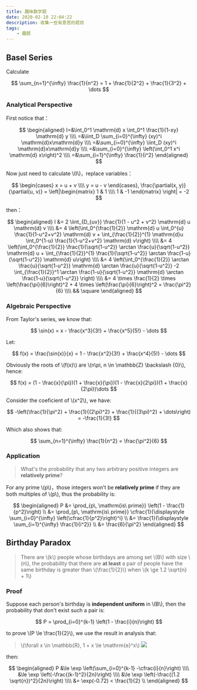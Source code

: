 ```yaml
---
title: 趣味数学题
date: 2020-02-10 22:04:22
description: 收集一些有意思的题目
tags:
    - 趣题
---
```


Basel Series
---

Calculate 

$$
\sum_{n=1}^{\infty} \frac{1}{n^2} = 1 + \frac{1}{2^2} + \frac{1}{3^2} + \dots
$$

### Analytical Perspective

First notice that：

$$
\begin{aligned}
    I=&\int_0^1 \mathrm{d} x \int_0^1 \frac{1}{1-xy} \mathrm{d} y \\\\
    =&\iint_D \sum_{i=0}^{\infty} (xy)^i \mathrm{d}x\mathrm{d}y \\\\
    =&\sum_{i=0}^{\infty} \iint_D (xy)^i \mathrm{d}x\mathrm{d}y \\\\
    =&\sum_{i=0}^{\infty} \left(\int_0^1 x^i \mathrm{d} x\right)^2 \\\\
    =&\sum_{i=1}^{\infty} \frac{1}{i^2}
\end{aligned}
$$

Now just need to calculate \\(I\\)，replace variables：

$$
\begin{cases}
    x = u + v \\\\
    y = u - v
\end{cases},
\frac{\partial(x, y)}{\partial(u, v)} = \left|\begin{matrix} 1 & 1 \\\\ 1 & -1 \end{matrix} \right| = -2
$$

then：

$$
\begin{aligned}
I &= 2 \iint_{D_{uv}} \frac{1}{1 - u^2 + v^2} \mathrm{d} u \mathrm{d} v \\\\
&= 4 \left(\int_0^{\frac{1}{2}} \mathrm{d} u \int_0^{u} \frac{1}{1-u^2+v^2} \mathrm{d} v + \int_{\frac{1}{2}}^{1} \mathrm{d}u \int_0^{1-u} \frac{1}{1-u^2+v^2} \mathrm{d} v\right) \\\\
&= 4 \left(\int_0^{\frac{1}{2}} \frac{1}{\sqrt{1-u^2}} \arctan \frac{u}{\sqrt{1-u^2}} \mathrm{d} u + \int_{\frac{1}{2}}^{1} \frac{1}{\sqrt{1-u^2}} \arctan \frac{1-u}{\sqrt{1-u^2}} \mathrm{d} u\right) \\\\
&= 4 \left(\int_0^{\frac{1}{2}} \arctan \frac{u}{\sqrt{1-u^2}} \mathrm{d} \arctan \frac{u}{\sqrt{1-u^2}} 
  -2       \int_{\frac{1}{2}}^1 \arctan \frac{1-u}{\sqrt{1-u^2}} \mathrm{d} \arctan \frac{1-u}{\sqrt{1-u^2}} \right) \\\\
&= 4 \times \frac{1}{2} \times \left(\frac{\pi}{6}\right)^2 + 4 \times \left(\frac{\pi}{6}\right)^2 = \frac{\pi^2}{6} \\\\
&& \square
\end{aligned}
$$

### Algebraic Perspective

From Taylor's series, we know that:

$$
\sin(x) = x - \frac{x^3}{3!} + \frac{x^5}{5!} - \dots
$$

Let:

$$
f(x) = \frac{\sin(x)}{x} = 1 - \frac{x^2}{3!} + \frac{x^4}{5!} - \dots
$$

Obviously the roots of \\(f(x)\\) are \\(n\pi, n \in \mathbb{Z} \backslash \{0\}\\), hence:

$$
f(x) = (1 - \frac{x}{\pi})(1 + \frac{x}{\pi})(1 - \frac{x}{2\pi})(1 + \frac{x}{2\pi})\dots
$$

Consider the coeficient of \\(x^2\\), we have:

$$
-\left(\frac{1}{\pi^2} + \frac{1}{(2\pi)^2} + \frac{1}{(3\pi)^2} + \dots\right) = -\frac{1}{3!}
$$

Which also shows that:

$$
\sum_{n=1}^{\infty} \frac{1}{n^2} = \frac{\pi^2}{6}
$$

### Application

> What's the probability that any two arbitrary positive integers are **relatively prime**?

For any prime \\(p\\)，those integers won't be **relatively prime** if they are both multiples of \\(p\\), thus the probability is:

$$
\begin{aligned}
P &= \prod_{p\, \mathrm{is\ prime}} \left(1 - \frac{1}{p^2}\right) \\
&= \prod_{p\, \mathrm{is\ prime}} \cfrac{1}{\displaystyle \sum_{i=0}^{\infty} \left(\cfrac{1}{p^2}\right)^i} \\
&= \frac{1}{\displaystyle \sum_{i=1}^{\infty} \frac{1}{i^2}} \\
&= \frac{6}{\pi^2}
\end{aligned}
$$

Birthday Paradox
---

> There are \\(k\\) people whose birthdays are among set \\(B\\) with size \\(n\\), 
> the probability that there are **at least** a pair of people have the same birthday is greater than \\(\frac{1}{2}\\) when \\(k \ge 1.2 \sqrt{n} + 1\\)

### Proof

Suppose each person's birthday is **independent uniform** in \\(B\\), 
then the probability that don't exist such a pair is:

$$
P = \prod_{i=0}^{k-1} \left(1 - \frac{i}{n}\right)
$$

to prove \\(P \le \frac{1}{2}\\), we use the result in analysis that:

> \\(\forall x \in \mathbb{R}, 1 + x \le \mathrm{e}^x\\)
> ![](/images/exp.png) 

then:

$$
\begin{aligned}
P &\le \exp \left(\sum_{i=0}^{k-1} -\cfrac{i}{n}\right) \\\\
&\le \exp \left(-\frac{(k-1)^2}{2n}\right) \\\\
&\le \exp \left(-\frac{(1.2 \sqrt{n})^2}{2n}\right) \\\\
&= \exp(-0.72) < \frac{1}{2} \\
\end{aligned}
$$
